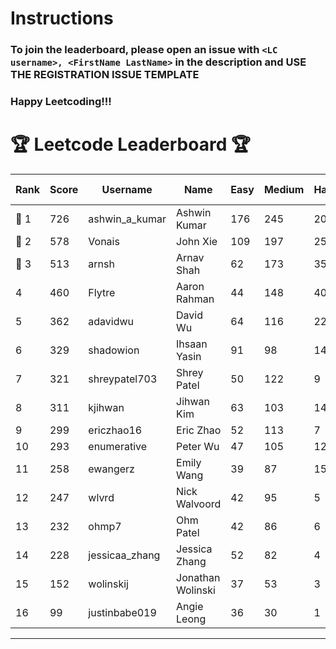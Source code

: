 # Instructions
### To join the leaderboard, please open an issue with `<LC username>, <FirstName LastName>` in the description and USE THE REGISTRATION ISSUE TEMPLATE
### Happy Leetcoding!!!


# 🏆 Leetcode Leaderboard 🏆

| Rank | Score | Username       | Name | Easy | Medium | Hard | Problems Solved |
|------|----------------|-----------------|-------------------|--------------|--------------|--------------|--------------|
| 🥇 1 | 726 | ashwin_a_kumar | Ashwin Kumar | 176 | 245 | 20 | 441 |
| 🥈 2 | 578 | Vonais | John Xie | 109 | 197 | 25 | 331 |
| 🥉 3 | 513 | arnsh | Arnav Shah | 62 | 173 | 35 | 270 |
| 4 | 460 | Flytre | Aaron Rahman | 44 | 148 | 40 | 232 |
| 5 | 362 | adavidwu | David Wu | 64 | 116 | 22 | 202 |
| 6 | 329 | shadowion | Ihsaan Yasin | 91 | 98 | 14 | 203 |
| 7 | 321 | shreypatel703 | Shrey Patel | 50 | 122 | 9 | 181 |
| 8 | 311 | kjihwan | Jihwan Kim | 63 | 103 | 14 | 180 |
| 9 | 299 | ericzhao16 | Eric Zhao | 52 | 113 | 7 | 172 |
| 10 | 293 | enumerative | Peter Wu | 47 | 105 | 12 | 164 |
| 11 | 258 | ewangerz | Emily Wang | 39 | 87 | 15 | 141 |
| 12 | 247 | wlvrd | Nick Walvoord | 42 | 95 | 5 | 142 |
| 13 | 232 | ohmp7 | Ohm Patel | 42 | 86 | 6 | 134 |
| 14 | 228 | jessicaa_zhang | Jessica Zhang | 52 | 82 | 4 | 138 |
| 15 | 152 | wolinskij | Jonathan Wolinski | 37 | 53 | 3 | 93 |
| 16 | 99 | justinbabe019 | Angie Leong | 36 | 30 | 1 | 67 |
---